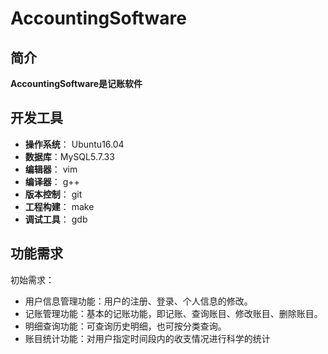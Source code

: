 # AccountingSoftware

## 简介

**AccountingSoftware是记账软件**

## 开发工具

- **操作系统**： Ubuntu16.04
- **数据库**：MySQL5.7.33
- **编辑器**： vim 
- **编译器**： g++
- **版本控制**： git
- **工程构建**： make
- **调试工具**： gdb

## 功能需求

初始需求：

- 用户信息管理功能：用户的注册、登录、个人信息的修改。
- 记账管理功能：基本的记账功能，即记账、查询账目、修改账目、删除账目。
- 明细查询功能：可查询历史明细，也可按分类查询。
- 账目统计功能：对用户指定时间段内的收支情况进行科学的统计
